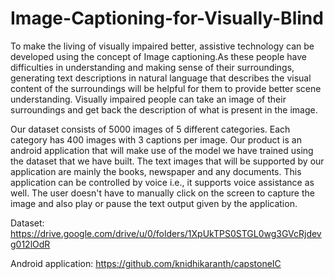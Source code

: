 # Image-Captioning-for-Visually-Blind


To make the living of visually impaired better, assistive
technology can be developed using the concept of Image
captioning.As these people have difficulties in understanding and
making sense of their surroundings, generating text
descriptions in natural language that describes the visual
content of the surroundings will be helpful for them to
provide better scene understanding. Visually impaired
people can take an image of their surroundings and get
back the description of what is present in the image.

Our dataset consists of 5000 images of 5 different
categories. Each category has 400 images with 3 captions
per image.
Our product is an android application that will make use
of the model we have trained using the dataset that we
have built. The text images that will be supported by our
application are mainly the books, newspaper and any
documents.
This application can be controlled by voice i.e., it
supports voice assistance as well. The user doesn't have
to manually click on the screen to capture the image and
also play or pause the text output given by the
application.

Dataset: https://drive.google.com/drive/u/0/folders/1XpUkTPS0STGL0wg3GVcRjdevg012lOdR

Android application: https://github.com/knidhikaranth/capstoneIC
